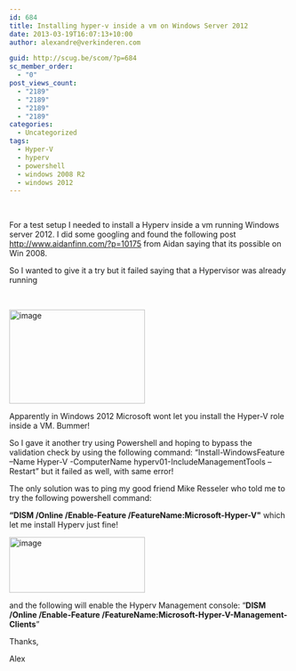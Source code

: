 ```yaml
---
id: 684
title: Installing hyper-v inside a vm on Windows Server 2012
date: 2013-03-19T16:07:13+10:00
author: alexandre@verkinderen.com

guid: http://scug.be/scom/?p=684
sc_member_order:
  - "0"
post_views_count:
  - "2189"
  - "2189"
  - "2189"
  - "2189"
categories:
  - Uncategorized
tags:
  - Hyper-V
  - hyperv
  - powershell
  - windows 2008 R2
  - windows 2012
---
```

&#160;

For a test setup I needed to install a Hyperv inside a vm running Windows server 2012. I did some googling and found the following post <http://www.aidanfinn.com/?p=10175> from Aidan saying that its possible on Win 2008.

So I wanted to give it a try but it failed saying that a Hypervisor was already running

&#160;

[<img title="image" style="border-top: 0px; border-right: 0px; border-bottom: 0px; border-left: 0px; display: inline" border="0" alt="image" src="http://www.mscloud.be/wp-content/uploads/2013/03/image_thumb.png" width="244" height="169" />](http://www.mscloud.be/wp-content/uploads/2013/03/image.png) 

Apparently in Windows 2012 Microsoft wont let you install the Hyper-V role inside a VM. Bummer!

So I gave it another try using Powershell and hoping to bypass the validation check by using the following command: “Install-WindowsFeature –Name Hyper-V -ComputerName hyperv01-IncludeManagementTools –Restart” but it failed as well, with same error!

The only solution was to ping my good friend Mike Resseler who told me to try the following powershell command: 

**“DISM /Online /Enable-Feature /FeatureName:Microsoft-Hyper-V"** which let me install Hyperv just fine!

[<img title="image" style="border-top: 0px; border-right: 0px; border-bottom: 0px; border-left: 0px; display: inline" border="0" alt="image" src="http://www.mscloud.be/wp-content/uploads/2013/03/image_thumb1.png" width="244" height="100" />](http://www.mscloud.be/wp-content/uploads/2013/03/image11.png) 

and the following will enable the Hyperv Management console: “**DISM /Online /Enable-Feature /FeatureName:Microsoft-Hyper-V-Management-Clients**”

Thanks,

Alex

